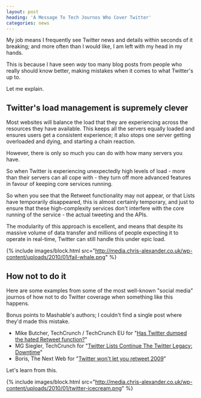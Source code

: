 ```yaml
---
layout: post
heading: 'A Message To Tech Journos Who Cover Twitter'
categories: news
---
```


My job means I frequently see Twitter news and details within seconds of it breaking; and more often than I would like, I am left with my head in my hands.

This is because I have seen *way* too many blog posts from people who really should know better, making mistakes when it comes to what Twitter's up to.

Let me explain.

## Twitter's load management is supremely clever

Most websites will balance the load that they are experiencing across the resources they have available. This keeps all the servers equally loaded and ensures users get a consistent experience; it also stops one server getting overloaded and dying, and starting a chain reaction.

However, there is only so much you can do with how many servers you have.

So when Twitter is experiencing unexpectedly high levels of load - more than their servers can all cope with - they turn off more advanced features in favour of keeping core services running.

So when you see that the Retweet functionality may not appear, or that Lists have temporarily disappeared, this is almost certainly temporary, and just to ensure that these high-complexity services don't interfere with the core running of the service - the actual tweeting and the APIs.

The modularity of this approach is excellent, and means that despite its massive volume of data transfer and millions of people expecting it to operate in real-time, Twitter can still handle this under epic load.

{% include images/block.html src="http://media.chris-alexander.co.uk/wp-content/uploads/2010/01/fail-whale.png" %}

## How not to do it

Here are some examples from some of the most well-known "social media" journos of how not to do Twitter coverage when something like this happens.

Bonus points to Mashable's authors; I couldn't find a single post where they'd made this mistake.

* Mike Butcher, TechCrunch / TechCrunch EU for "[Has Twitter dumped the hated Retweet function?](http://eu.techcrunch.com/2009/12/03/has-twitter-dumped-the-hated-retweet-function/)"
* MG Siegler, TechCrunch for "[Twitter Lists Continue The Twitter Legacy: Downtime](http://www.techcrunch.com/2009/10/29/twitter-lists-continue-the-twitter-legacy-downtime/)"
* Boris, The Next Web for "[Twitter won't let you retweet 2009](http://thenextweb.com/2009/12/31/twitter-retweet-2009/)"

Let's learn from this.

{% include images/block.html src="http://media.chris-alexander.co.uk/wp-content/uploads/2010/01/twitter-icecream.png" %}